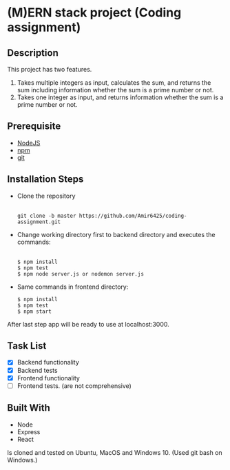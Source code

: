 # (M)ERN stack project (Coding assignment)

## Description
This project has two features.
1. Takes multiple integers as input, calculates the sum, and returns the sum including information whether the sum is a prime number or not.
2.  Takes one integer as input, and returns information whether the sum is a prime number or not.

## Prerequisite
- [NodeJS](https://nodejs.dev/) 
- [npm](https://docs.npmjs.com/cli/v7/configuring-npm/install) 
- [git](https://git-scm.com/) 

## Installation Steps
- Clone the repository\
    &emsp;
    ```
    git clone -b master https://github.com/Amir6425/coding-assignment.git
    ```
- Change working directory first to backend directory and executes the commands:  
     &emsp;
     ``` 
     $ npm install
     $ npm test 
     $ npm node server.js or nodemon server.js
     ``` 
- Same commands in frontend directory:
 &emsp;
     ``` 
     $ npm install
     $ npm test 
     $ npm start
     ``` 

    
After last step app will be ready to use at localhost:3000.

## Task List
- [x] Backend functionality 
- [x] Backend tests
- [x] Frontend functionality
- [ ] Frontend tests. (are not comprehensive)

## Built With

- Node
- Express
- React

Is cloned and tested on Ubuntu, MacOS and Windows 10. (Used git bash on Windows.)

